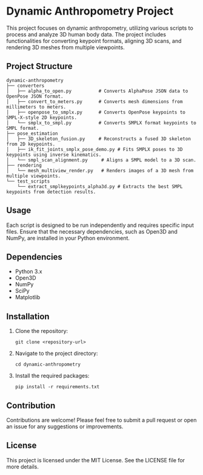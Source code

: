 # Dynamic Anthropometry Project

This project focuses on dynamic anthropometry, utilizing various scripts to process and analyze 3D human body data. The project includes functionalities for converting keypoint formats, aligning 3D scans, and rendering 3D meshes from multiple viewpoints.

## Project Structure

```
dynamic-anthropometry
├── converters
│   ├── alpha_to_open.py          # Converts AlphaPose JSON data to OpenPose JSON format.
│   ├── convert_to_meters.py      # Converts mesh dimensions from millimeters to meters.
│   ├── openpose_to_smplx.py      # Converts OpenPose keypoints to SMPL-X-style 2D keypoints.
│   └── smplx_to_smpl.py          # Converts SMPLX format keypoints to SMPL format.
├── pose_estimation
│   ├── 3D_skeleton_fusion.py     # Reconstructs a fused 3D skeleton from 2D keypoints.
│   ├── ik_fit_joints_smplx_pose_demo.py # Fits SMPLX poses to 3D keypoints using inverse kinematics.
│   └── smpl_scan_alignment.py     # Aligns a SMPL model to a 3D scan.
├── rendering
│   └── mesh_multiview_render.py   # Renders images of a 3D mesh from multiple viewpoints.
└── test_scripts
    └── extract_smplkeypoints_alpha3d.py # Extracts the best SMPL keypoints from detection results.
```

## Usage

Each script is designed to be run independently and requires specific input files. Ensure that the necessary dependencies, such as Open3D and NumPy, are installed in your Python environment.

## Dependencies

- Python 3.x
- Open3D
- NumPy
- SciPy
- Matplotlib

## Installation

1. Clone the repository:
   ```
   git clone <repository-url>
   ```
2. Navigate to the project directory:
   ```
   cd dynamic-anthropometry
   ```
3. Install the required packages:
   ```
   pip install -r requirements.txt
   ```

## Contribution

Contributions are welcome! Please feel free to submit a pull request or open an issue for any suggestions or improvements.

## License

This project is licensed under the MIT License. See the LICENSE file for more details.